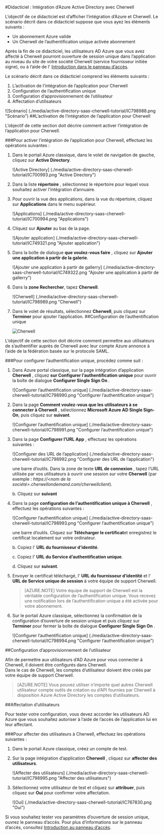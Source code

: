 <properties 
    pageTitle="Didacticiel : Intégration d’Azure Active Directory avec Cherwell | Microsoft Azure" 
    description="Apprenez à utiliser Cherwell avec Azure Active Directory pour activer l’ouverture de session unique, la mise en service automatique et bien plus encore !" 
    services="active-directory" 
    authors="jeevansd"  
    documentationCenter="na" 
    manager="femila"/>
<tags 
    ms.service="active-directory" 
    ms.devlang="na" 
    ms.topic="article" 
    ms.tgt_pltfrm="na" 
    ms.workload="identity" 
    ms.date="10/14/2016" 
    ms.author="jeedes" />

#<a name="tutorial-azure-active-directory-integration-with-cherwell"></a>Didacticiel : Intégration d’Azure Active Directory avec Cherwell

L’objectif de ce didacticiel est d’afficher l’intégration d’Azure et Cherwell. Le scénario décrit dans ce didacticiel suppose que vous ayez les éléments suivants :

-   Un abonnement Azure valide
-   Un Cherwell de l’authentification unique activée abonnement

Après la fin de ce didacticiel, les utilisateurs AD Azure que vous avez affecté à Cherwell pourront ouverture de session unique dans l’application au niveau du site de votre société Cherwell (service fournisseur initiée signe), ou à l’aide de l' [Introduction dans le panneau d’accès](active-directory-saas-access-panel-introduction.md).

Le scénario décrit dans ce didacticiel comprend les éléments suivants :

1.  L’activation de l’intégration de l’application pour Cherwell
2.  Configuration de l’authentification unique
3.  Configuration d’approvisionnement de l’utilisateur
4.  Affectation d’utilisateurs

![Scénario] (./media/active-directory-saas-cherwell-tutorial/IC798988.png "Scénario")
##<a name="enabling-the-application-integration-for-cherwell"></a>L’activation de l’intégration de l’application pour Cherwell

L’objectif de cette section doit décrire comment activer l’intégration de l’application pour Cherwell.

###<a name="to-enable-the-application-integration-for-cherwell-perform-the-following-steps"></a>Pour activer l’intégration de l’application pour Cherwell, effectuez les opérations suivantes :

1.  Dans le portail Azure classique, dans le volet de navigation de gauche, cliquez sur **Active Directory**.

    ![Active Directory] (./media/active-directory-saas-cherwell-tutorial/IC700993.png "Active Directory")

2.  Dans la liste **répertoire** , sélectionnez le répertoire pour lequel vous souhaitez activer l’intégration d’annuaire.

3.  Pour ouvrir la vue des applications, dans la vue du répertoire, cliquez sur **Applications** dans le menu supérieur.

    ![Applications] (./media/active-directory-saas-cherwell-tutorial/IC700994.png "Applications")

4.  Cliquez sur **Ajouter** au bas de la page.

    ![Ajouter application] (./media/active-directory-saas-cherwell-tutorial/IC749321.png "Ajouter application")

5.  Dans la boîte de dialogue **que voulez-vous faire** , cliquez sur **Ajouter une application à partir de la galerie**.

    ![Ajouter une application à partir de gallerry] (./media/active-directory-saas-cherwell-tutorial/IC749322.png "Ajouter une application à partir de gallerry")

6.  Dans la **zone Rechercher**, tapez **Cherwell**.

    ![Cherwell] (./media/active-directory-saas-cherwell-tutorial/IC798989.png "Cherwell")

7.  Dans le volet de résultats, sélectionnez **Cherwell**, puis cliquez sur **Terminer** pour ajouter l’application.
##<a name="configuring-single-sign-on"></a>Configuration de l’authentification unique

    ![Cherwell](./media/active-directory-saas-cherwell-tutorial/IC798996.png "Cherwell")

L’objectif de cette section doit décrire comment permettre aux utilisateurs de s’authentifier auprès de Cherwell avec leur compte Azure annonce à l’aide de la fédération basée sur le protocole SAML.

###<a name="to-configure-single-sign-on-perform-the-following-steps"></a>Pour configurer l’authentification unique, procédez comme suit :

1.  Dans Azure portal classique, sur la page intégration d’application **Cherwell** , cliquez **sur Configurer l’authentification unique** pour ouvrir la boîte de dialogue **Configurer Single Sign On** .

    ![Configurer l’authentification unique] (./media/active-directory-saas-cherwell-tutorial/IC798990.png "Configurer l’authentification unique")

2.  Dans la page **Comment voulez-vous que les utilisateurs à se connecter à Cherwell** , sélectionnez **Microsoft Azure AD Single Sign-On**, puis cliquez sur **suivant**.

    ![Configurer l’authentification unique] (./media/active-directory-saas-cherwell-tutorial/IC798991.png "Configurer l’authentification unique")

3.  Dans la page **Configurer l’URL App** , effectuez les opérations suivantes :

    ![Configurer des URL de l’application] (./media/active-directory-saas-cherwell-tutorial/IC798992.png "Configurer des URL de l’application")

    une barre d’outils.  Dans la zone de texte **URL de connexion** , tapez l’URL utilisée par vos utilisateurs à ouvrir une session sur votre **Cherwell** (par exemple : *https://\<nom de la société\>.cherwellondemand.com/cherwellclient*).

    b.  Cliquez sur **suivant**

4.  Dans la page **configuration de l’authentification unique à Cherwell** , effectuez les opérations suivantes :

    ![Configurer l’authentification unique] (./media/active-directory-saas-cherwell-tutorial/IC798993.png "Configurer l’authentification unique")

    une barre d’outils.  Cliquez sur **Télécharger le certificat**et enregistrez le certificat localement sur votre ordinateur.

    b.  Copiez l' **URL du fournisseur d’identité**.

    c.  Copiez l' **URL du Service d’authentification unique**.

    d.  Cliquez sur **suivant**.

5.  Envoyer le certificat téléchargé, l' **URL du fournisseur d’identité** et l' **URL de Service unique de session** à votre équipe de support Cherwell.

    >[AZURE.NOTE] Votre équipe de support de Cherwell est la véritable configuration de l’authentification unique.
Vous recevez une notification lors de l’authentification unique a été activée pour votre abonnement.

6.  Sur le portail Azure classique, sélectionnez la confirmation de la configuration d’ouverture de session unique et puis cliquez sur **Terminer** pour fermer la boîte de dialogue **Configurer Single Sign On** .

    ![Configurer l’authentification unique] (./media/active-directory-saas-cherwell-tutorial/IC798994.png "Configurer l’authentification unique")

##<a name="configuring-user-provisioning"></a>Configuration d’approvisionnement de l’utilisateur

Afin de permettre aux utilisateurs d’AD Azure pour vous connecter à Cherwell, il doivent être configurés dans Cherwell.  
Dans le cas de Cherwell, les comptes d’utilisateur doivent être créés par votre équipe de support Cherwell.

>[AZURE.NOTE] Vous pouvez utiliser n’importe quel autres Cherwell utilisateur compte outils de création ou d’API fournies par Cherwell à disposition Azure Active Directory les comptes d’utilisateurs.

##<a name="assigning-users"></a>Affectation d’utilisateurs

Pour tester votre configuration, vous devez accorder les utilisateurs AD Azure que vous souhaitez autoriser à l’aide de l’accès de l’application lui en leur affectant.

###<a name="to-assign-users-to-cherwell-perform-the-following-steps"></a>Pour affecter des utilisateurs à Cherwell, effectuez les opérations suivantes :

1.  Dans le portail Azure classique, créez un compte de test.

2.  Sur la page intégration d’application **Cherwell** , cliquez sur **affecter des utilisateurs**.

    ![Affecter des utilisateurs] (./media/active-directory-saas-cherwell-tutorial/IC798995.png "Affecter des utilisateurs")

3.  Sélectionnez votre utilisateur de test et cliquez sur **attribuer**, puis cliquez sur **Oui** pour confirmer votre affectation.

    ![Oui] (./media/active-directory-saas-cherwell-tutorial/IC767830.png "Oui")

Si vous souhaitez tester vos paramètres d’ouverture de session unique, ouvrez le panneau d’accès. Pour plus d’informations sur le panneau d’accès, consultez [Introduction au panneau d’accès](active-directory-saas-access-panel-introduction.md).
